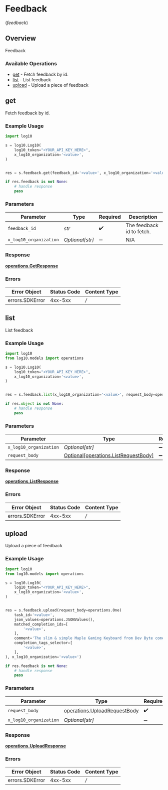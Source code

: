 # Feedback
(*feedback*)

## Overview

Feedback

### Available Operations

* [get](#get) - Fetch feedback by id.
* [list](#list) - List feedback
* [upload](#upload) - Upload a piece of feedback

## get

Fetch feedback by id.

### Example Usage

```python
import log10

s = log10.Log10(
    log10_token="<YOUR_API_KEY_HERE>",
    x_log10_organization='<value>',
)


res = s.feedback.get(feedback_id='<value>', x_log10_organization='<value>')

if res.feedback is not None:
    # handle response
    pass

```

### Parameters

| Parameter                 | Type                      | Required                  | Description               |
| ------------------------- | ------------------------- | ------------------------- | ------------------------- |
| `feedback_id`             | *str*                     | :heavy_check_mark:        | The feedback id to fetch. |
| `x_log10_organization`    | *Optional[str]*           | :heavy_minus_sign:        | N/A                       |


### Response

**[operations.GetResponse](../../models/operations/getresponse.md)**
### Errors

| Error Object    | Status Code     | Content Type    |
| --------------- | --------------- | --------------- |
| errors.SDKError | 4xx-5xx         | */*             |

## list

List feedback

### Example Usage

```python
import log10
from log10.models import operations

s = log10.Log10(
    log10_token="<YOUR_API_KEY_HERE>",
    x_log10_organization='<value>',
)


res = s.feedback.list(x_log10_organization='<value>', request_body=operations.ListRequestBody())

if res.object is not None:
    # handle response
    pass

```

### Parameters

| Parameter                                                                          | Type                                                                               | Required                                                                           | Description                                                                        |
| ---------------------------------------------------------------------------------- | ---------------------------------------------------------------------------------- | ---------------------------------------------------------------------------------- | ---------------------------------------------------------------------------------- |
| `x_log10_organization`                                                             | *Optional[str]*                                                                    | :heavy_minus_sign:                                                                 | N/A                                                                                |
| `request_body`                                                                     | [Optional[operations.ListRequestBody]](../../models/operations/listrequestbody.md) | :heavy_minus_sign:                                                                 | N/A                                                                                |


### Response

**[operations.ListResponse](../../models/operations/listresponse.md)**
### Errors

| Error Object    | Status Code     | Content Type    |
| --------------- | --------------- | --------------- |
| errors.SDKError | 4xx-5xx         | */*             |

## upload

Upload a piece of feedback

### Example Usage

```python
import log10
from log10.models import operations

s = log10.Log10(
    log10_token="<YOUR_API_KEY_HERE>",
    x_log10_organization='<value>',
)


res = s.feedback.upload(request_body=operations.One(
    task_id='<value>',
    json_values=operations.JSONValues(),
    matched_completion_ids=[
        '<value>',
    ],
    comment='The slim & simple Maple Gaming Keyboard from Dev Byte comes with a sleek body and 7- Color RGB LED Back-lighting for smart functionality',
    completion_tags_selector=[
        '<value>',
    ],
), x_log10_organization='<value>')

if res.feedback is not None:
    # handle response
    pass

```

### Parameters

| Parameter                                                                    | Type                                                                         | Required                                                                     | Description                                                                  |
| ---------------------------------------------------------------------------- | ---------------------------------------------------------------------------- | ---------------------------------------------------------------------------- | ---------------------------------------------------------------------------- |
| `request_body`                                                               | [operations.UploadRequestBody](../../models/operations/uploadrequestbody.md) | :heavy_check_mark:                                                           | N/A                                                                          |
| `x_log10_organization`                                                       | *Optional[str]*                                                              | :heavy_minus_sign:                                                           | N/A                                                                          |


### Response

**[operations.UploadResponse](../../models/operations/uploadresponse.md)**
### Errors

| Error Object    | Status Code     | Content Type    |
| --------------- | --------------- | --------------- |
| errors.SDKError | 4xx-5xx         | */*             |
